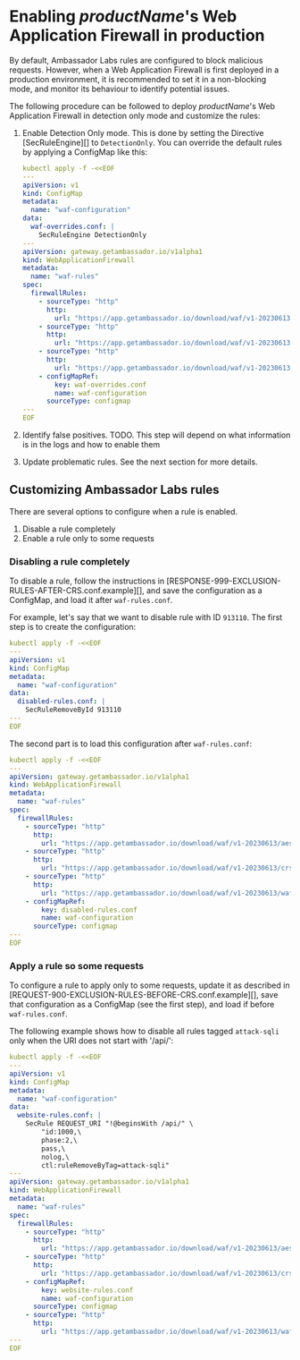 # Enabling $productName$'s Web Application Firewall in production

By default, Ambassador Labs rules are configured to block malicious requests. However, when a Web Application Firewall is
first deployed in a production environment, it is recommended to set it in a non-blocking mode, and monitor its behaviour
to identify potential issues.

The following procedure can be followed to deploy $productName$'s Web Application Firewall in detection only mode and
customize the rules:

1. Enable Detection Only mode. This is done by setting the Directive [SecRuleEngine][] to `DetectionOnly`.  You can
   override the default rules by applying a ConfigMap like this:

   ```yaml
   kubectl apply -f -<<EOF
   ---
   apiVersion: v1
   kind: ConfigMap
   metadata:
     name: "waf-configuration"
   data:
     waf-overrides.conf: |
       SecRuleEngine DetectionOnly
   ---
   apiVersion: gateway.getambassador.io/v1alpha1
   kind: WebApplicationFirewall
   metadata:
     name: "waf-rules"
   spec:
     firewallRules:
       - sourceType: "http"
         http:
           url: "https://app.getambassador.io/download/waf/v1-20230613/aes-waf.conf"
       - sourceType: "http"
         http:
           url: "https://app.getambassador.io/download/waf/v1-20230613/crs-setup.conf"
       - sourceType: "http"
         http:
           url: "https://app.getambassador.io/download/waf/v1-20230613/waf-rules.conf"
       - configMapRef:
           key: waf-overrides.conf
           name: waf-configuration
         sourceType: configmap
   ---
   EOF
   ```

2. Identify false positives. TODO. This step will depend on what information is in the logs and how to enable them

3. Update problematic rules. See the next section for more details.

## Customizing Ambassador Labs rules

There are several options to configure when a rule is enabled.

1. Disable a rule completely
2. Enable a rule only to some requests

### Disabling a rule completely

To disable a rule, follow the instructions in [RESPONSE-999-EXCLUSION-RULES-AFTER-CRS.conf.example][], and save the
configuration as a ConfigMap, and load it after `waf-rules.conf`.

For example, let's say that we want to disable rule with ID `913110`. The first step is to create the configuration:

   ```yaml
   kubectl apply -f -<<EOF
   ---
   apiVersion: v1
   kind: ConfigMap
   metadata:
     name: "waf-configuration"
   data:
     disabled-rules.conf: |
       SecRuleRemoveById 913110
   ---
   EOF
   ```

The second part is to load this configuration after `waf-rules.conf`:

   ```yaml
   kubectl apply -f -<<EOF
   ---
   apiVersion: gateway.getambassador.io/v1alpha1
   kind: WebApplicationFirewall
   metadata:
     name: "waf-rules"
   spec:
     firewallRules:
       - sourceType: "http"
         http:
           url: "https://app.getambassador.io/download/waf/v1-20230613/aes-waf.conf"
       - sourceType: "http"
         http:
           url: "https://app.getambassador.io/download/waf/v1-20230613/crs-setup.conf"
       - sourceType: "http"
         http:
           url: "https://app.getambassador.io/download/waf/v1-20230613/waf-rules.conf"
       - configMapRef:
           key: disabled-rules.conf
           name: waf-configuration
         sourceType: configmap
   ---
   EOF
   ```

### Apply a rule so some requests

To configure a rule to apply only to some requests, update it as described in [REQUEST-900-EXCLUSION-RULES-BEFORE-CRS.conf.example][],
save that configuration as a ConfigMap (see the first step), and load if before `waf-rules.conf`.

The following example shows how to disable all rules tagged `attack-sqli` only when the URI does not start with '/api/':

   ```yaml
   kubectl apply -f -<<EOF
   ---
   apiVersion: v1
   kind: ConfigMap
   metadata:
     name: "waf-configuration"
   data:
     website-rules.conf: |
       SecRule REQUEST_URI "!@beginsWith /api/" \
           "id:1000,\
           phase:2,\
           pass,\
           nolog,\
           ctl:ruleRemoveByTag=attack-sqli"
   ---
   apiVersion: gateway.getambassador.io/v1alpha1
   kind: WebApplicationFirewall
   metadata:
     name: "waf-rules"
   spec:
     firewallRules:
       - sourceType: "http"
         http:
           url: "https://app.getambassador.io/download/waf/v1-20230613/aes-waf.conf"
       - sourceType: "http"
         http:
           url: "https://app.getambassador.io/download/waf/v1-20230613/crs-setup.conf"
       - configMapRef:
           key: website-rules.conf
           name: waf-configuration
         sourceType: configmap
       - sourceType: "http"
         http:
           url: "https://app.getambassador.io/download/waf/v1-20230613/waf-rules.conf"
   ---
   EOF
   ```
